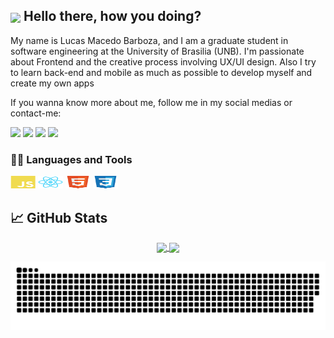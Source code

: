  ## <img align="center" width="140" src="https://media.giphy.com/media/xTiIzJSKB4l7xTouE8/giphy.gif?cid=ecf05e47alrvrrv7rjjii5n5npm4oathvit2apbszdw1i7hl&rid=giphy.gif&ct=g" /> Hello there, how you doing? </h2>
 
 My name is Lucas Macedo Barboza, and I am a graduate student in software engineering at the <a style="text-decoration:none;" href="http://www.unb.br">University of Brasilia</a>  (UNB). I'm passionate about Frontend and the creative process involving UX/UI design. Also I try to learn back-end and mobile as much as possible to develop myself and create my own apps

If you wanna know more about me, follow me in my social medias or contact-me:
<div>
 <a href="https://www.instagram.com/luckx" target="_blank"><img src="https://img.shields.io/badge/-Instagram-%23E4405F?style=for-the-badge&logo=instagram&logoColor=white" target="_blank"></a>
 <a href="https://www.https://web.telegram.org/Lucassx" target="_blank"><img src="https://img.shields.io/badge/Telegram-2CA5E0?style=for-the-badge&logo=telegram&logoColor=white" target="_blank"></a>
 <a href="https://www.linkedin.com/in/lucas-macedob/" target="_blank"><img src="https://img.shields.io/badge/LinkedIn-0077B5?style=for-the-badge&logo=linkedin&logoColor=white" target="_blank"></a>
 <a href="mailto:lucasmacedob@gmail.com"><img src="https://img.shields.io/badge/Gmail-D14836?style=for-the-badge&logo=gmail&logoColor=white" target="_blank"></a>
</div>

### 🧑‍🎓 Languages and Tools
 <div style="display: inline_block">
  <code><img height="20" alt="Lucas-Js" height="30" width="40" src="https://raw.githubusercontent.com/devicons/devicon/master/icons/javascript/javascript-plain.svg"></code>
  <code><img height="20" alt="Lucas-React" height="30" width="40" src="https://raw.githubusercontent.com/devicons/devicon/master/icons/react/react-original.svg"></code>
  <code><img height="20" alt="Lucas-HTML" height="30" width="40" src="https://raw.githubusercontent.com/devicons/devicon/master/icons/html5/html5-original.svg"></code>
  <code><img height="20" alt="Lucas-CSS" height="30" width="40" src="https://raw.githubusercontent.com/devicons/devicon/master/icons/css3/css3-original.svg"></code>
</div>

##

## 📈 GitHub Stats

<div align="center">
  <a href="https://github.com/Luckx98">
  <img align="center" style="height: 12.8rem;" src="https://github-readme-stats.vercel.app/api/top-langs/?username=Luckx98&layout=compact&langs_count=7&theme=radical"/>
  </a>
  
  <a href="https://github.com/Luckx98">
  <img align="center" height="180em" src="https://github-readme-stats.vercel.app/api?username=Luckx98&show_icons=true&theme=radical&include_all_commits=true&count_private=true"/>
 </a>
  
  ![Snake animation](https://github.com/Luckx98/Luckx98/blob/output/github-contribution-grid-snake.svg)
</div>
<!--
**Luckx98/Luckx98** is a ✨ _special_ ✨ repository because its `README.md` (this file) appears on your GitHub profile.

Here are some ideas to get you started:

- 🔭 I’m currently working on ...
- 🌱 I’m currently learning ...
- 👯 I’m looking to collaborate on ...
- 🤔 I’m looking for help with ...
- 💬 Ask me about ...
- 📫 How to reach me: ...
- 😄 Pronouns: ...
- ⚡ Fun fact: ...
-->
